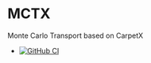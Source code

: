 # MCTX

Monte Carlo Transport based on CarpetX

* [![GitHub CI](https://github.com/lwJi/MCTX/workflows/CI/badge.svg)](https://github.com/lwJi/MCTX/actions)
